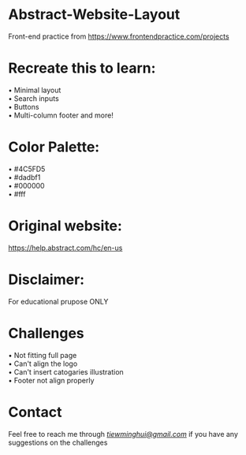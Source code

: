 # Abstract-Website-Layout
Front-end practice from https://www.frontendpractice.com/projects

# Recreate this to learn:
• Minimal layout <br>
• Search inputs <br>
• Buttons <br>
• Multi-column footer and more!

# Color Palette:
• #4C5FD5 <br>
• #dadbf1 <br>
• #000000 <br>
• #fff

# Original website: 
https://help.abstract.com/hc/en-us

# Disclaimer: 
For educational prupose ONLY 

# Challenges
• Not fitting full page <br>
• Can't align the logo <br>
• Can't insert catogaries illustration <br>
• Footer not align properly 

# Contact
Feel free to reach me through *tiewminghui@gmail.com* if you have any suggestions on the challenges
